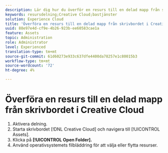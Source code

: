 ```yaml
---
description: Lär dig hur du överför en resurs till en delad mapp från skrivbordet Creative Cloud till Experience Cloud.
keywords: resursdelning;Creative Cloud;bastjänster
solution: Experience Cloud
title: 'Överföra en resurs till en delad mapp från skrivbordet i Creative Cloud '
uuid: 88e97e4d-cf9e-4b26-923b-ee60583cae1a
feature: Assets
topic: Administration
role: Administrator
level: Experienced
translation-type: tm+mt
source-git-commit: 61d60273e933c637dfe4400da78257e1c80015b3
workflow-type: tm+mt
source-wordcount: '72'
ht-degree: 4%

---
```



# Överföra en resurs till en delad mapp från skrivbordet i Creative Cloud

1. Aktivera delning.
1. Starta skrivbordet [!DNL Creative Cloud] och navigera till [!UICONTROL Assets].
1. Klicka på **[!UICONTROL Open Folder].**
1. Använd operativsystemets filbläddring för att välja eller flytta resurser.
